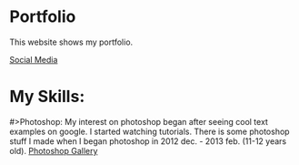 # Portfolio

This website shows my portfolio.

[Social Media](https://sp0r7en.github.io/portfolio/social.html)

# My Skills:

#>Photoshop:
My interest on photoshop began after seeing cool text examples on google. I started watching tutorials. There is some photoshop stuff I made when I began photoshop in 2012 dec. - 2013 feb. (11-12 years old).
[Photoshop Gallery]()

